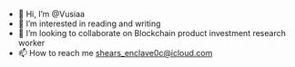 - 👋 Hi, I’m @Vusiaa
- 👀 I’m interested in reading and writing
- 💞️ I’m looking to collaborate on Blockchain product investment research worker
- 📫 How to reach me shears_enclave0c@icloud.com


<!---
Vusiaa/Vusiaa is a ✨ special ✨ repository because its `README.md` (this file) appears on your GitHub profile.
You can click the Preview link to take a look at your changes.
--->
